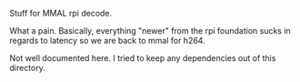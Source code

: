 Stuff for MMAL rpi decode.

What a pain.
Basically, everything "newer" from the rpi foundation sucks in regards to latency so we are back to mmal
for h264.

Not well documented here.
I tried to keep any dependencies out of this directory.
